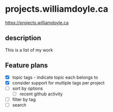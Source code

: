# projects.williamdoyle.ca

https://projects.williamdoyle.ca

## description

This is a list of my work

## Feature plans

- [x] topic tags - indicate topic each belongs to
- [x] consider support for multiple tags per project
- [ ] sort by options
    - [ ] recent github activity
- [ ] filter by tag
- [ ] search